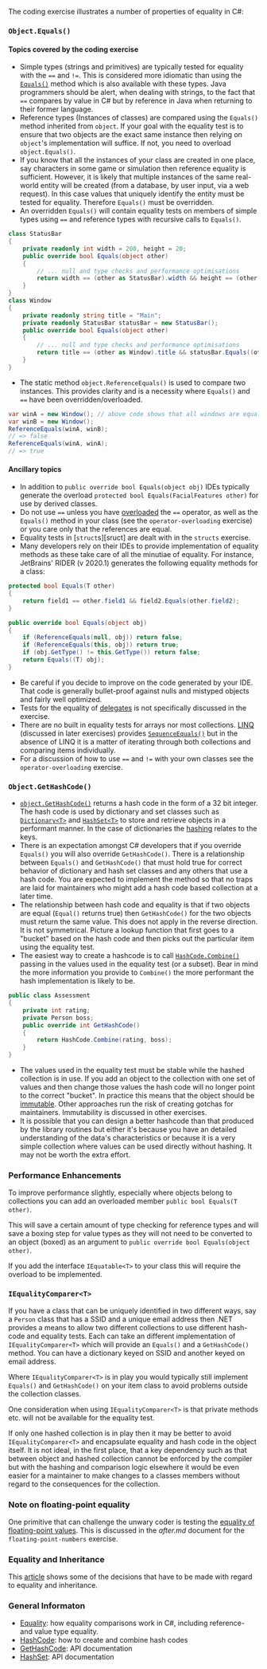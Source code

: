 The coding exercise illustrates a number of properties of equality in C#:

### `Object.Equals()`

#### Topics covered by the coding exercise

- Simple types (strings and primitives) are typically tested for equality with the `==` and `!=`. This is considered more idiomatic than using the [`Equals()`][object-equals] method which is also available with these types. Java programmers should be alert, when dealing with strings, to the fact that `==` compares by value in C# but by reference in Java when returning to their former language.
- Reference types (Instances of classes) are compared using the `Equals()` method inherited from `object`. If your goal with the equality test is to ensure that two objects are the exact same instance then relying on `object`'s implementation will suffice. If not, you need to overload `object.Equals()`.
- If you know that all the instances of your class are created in one place, say characters in some game or simulation then reference equality is sufficient. However, it is likely that multiple instances of the same real-world entity will be created (from a database, by user input, via a web request). In this case values that uniquely identify the entity must be tested for equality. Therefore `Equals()` must be overridden.
- An overridden `Equals()` will contain equality tests on members of simple types using `==` and reference types with recursive calls to `Equals()`.

```csharp
class StatusBar
{
    private readonly int width = 200, height = 20;
    public override bool Equals(object other)
    {
        // ... null and type checks and performance optimisations
        return width == (other as StatusBar).width && height == (other as StatusBar).height;
    }
}
class Window
{
    private readonly string title = "Main";
    private readonly StatusBar statusBar = new StatusBar();
    public override bool Equals(object other)
    {
        // ... null and type checks and performance optimisations
        return title == (other as Window).title && statusBar.Equals((other as Window).statusBar);
    }
}

```

- The static method `object.ReferenceEquals()` is used to compare two instances. This provides clarity and is a necessity where `Equals()` and `==` have been overridden/overloaded.

```csharp
var winA = new Window(); // above code shows that all windows are equal
var winB = new Window();
ReferenceEquals(winA, winB);
// => false
ReferenceEquals(winA, winA);
// => true
```

#### Ancillary topics

- In addition to `public override bool Equals(object obj)` IDEs typically generate the overload `protected bool Equals(FacialFeatures other)` for use by derived classes.
- Do not use `==` unless you have [overloaded][operator-overloading] the `==` operator, as well as the `Equals()` method in your class (see the `operator-overloading` exercise) or you care only that the references are equal.
- Equality tests in [`struct`s][sruct] are dealt with in the `structs` exercise.
- Many developers rely on their IDEs to provide implementation of equality methods as these take care of all the minutiae of equality. For instance, JetBrains' RIDER (v 2020.1) generates the following equality methods for a class:

```csharp
protected bool Equals(T other)
{
    return field1 == other.field1 && field2.Equals(other.field2);
}

public override bool Equals(object obj)
{
    if (ReferenceEquals(null, obj)) return false;
    if (ReferenceEquals(this, obj)) return true;
    if (obj.GetType() != this.GetType()) return false;
    return Equals((T) obj);
}
```

- Be careful if you decide to improve on the code generated by your IDE. That code is generally bullet-proof against nulls and mistyped objects and fairly well optimized.
- Tests for the equality of [delegates][delegate-equality] is not specifically discussed in the exercise.
- There are no built in equality tests for arrays nor most collections. [LINQ][linq] (discussed in later exercises) provides [`SequenceEquals()`][sequence-equal] but in the absence of LINQ it is a matter of iterating through both collections and comparing items individually.
- For a discussion of how to use `==` and `!=` with your own classes see the `operator-overloading` exercise.

### `Object.GetHashCode()`

- [`object.GetHashCode()`][get-hash-code] returns a hash code in the form of a 32 bit integer. The hash code is used by dictionary and set classes such as [`Dictionary<T>`][dictionary] and [`HashSet<T>`][hash-set] to store and retrieve objects in a performant manner. In the case of dictionaries the [hashing][wiki-hash] relates to the keys.
- There is an expectation amongst C# developers that if you override `Equals()` you will also override `GetHashCode()`. There is a relationship between `Equals()` and `GetHashCode()` that must hold true for correct behavior of dictionary and hash set classes and any others that use a hash code. You are expected to implement the method so that no traps are laid for maintainers who might add a hash code based collection at a later time.
- The relationship between hash code and equality is that if two objects are equal (`Equal()` returns true) then `GetHashCode()` for the two objects must return the same value. This does not apply in the reverse direction. It is not symmetrical. Picture a lookup function that first goes to a "bucket" based on the hash code and then picks out the particular item using the equality test.
- The easiest way to create a hashcode is to call [`HashCode.Combine()`][hash-code-combine] passing in the values used in the equality test (or a subset). Bear in mind the more information you provide to `Combine()` the more performant the hash implementation is likely to be.

```csharp
public class Assessment
{
    private int rating;
    private Person boss;
    public override int GetHashCode()
    {
        return HashCode.Combine(rating, boss);
    }
}
```

- The values used in the equality test must be stable while the hashed collection is in use. If you add an object to the collection with one set of values and then change those values the hash code will no longer point to the correct "bucket". In practice this means that the object should be [immutable][wiki-immutable]. Other approaches run the risk of creating gotchas for maintainers. Immutability is discussed in other exercises.
- It is possible that you can design a better hashcode than that produced by the library routines but either it's because you have an detailed understanding of the data's characteristics or because it is a very simple collection where values can be used directly without hashing. It may not be worth the extra effort.

### Performance Enhancements

To improve performance slightly, especially where objects belong to collections you can add an overloaded member `public bool Equals(T other)`.

This will save a certain amount of type checking for reference types and will save a boxing step for value types as they will not need to be converted to an object (boxed) as an argument to `public override bool Equals(object other)`.

If you add the interface `IEquatable<T>` to your class this will require the overload to be implemented.

### `IEqualityComparer<T>`

If you have a class that can be uniquely identified in two different ways, say a `Person` class that has a SSID and a unique email address then .NET provides a means to allow two different collections to use different hash-code and equality tests. Each can take an different implementation of `IEqualityComparer<T>` which will provide an `Equals()` and a `GetHashCode()` method. You can have a dictionary keyed on SSID and another keyed on email address.

Where `IEqualityComparer<T>` is in play you would typically still implement `Equals()` and `GetHashCode()` on your item class to avoid problems outside the collection classes.

One consideration when using `IEqualityComparer<T>` is that private methods etc. will not be available for the equality test.

If only one hashed collection is in play then it may be better to avoid `IEqualityComparer<T>` and encapsulate equality and hash code in the object itself. It is not ideal, in the first place, that a key dependency such as that between object and hashed collection cannot be enforced by the compiler but with the hashing and comparison logic elsewhere it would be even easier for a maintainer to make changes to a classes members without regard to the consequences for the collection.

### Note on floating-point equality

One primitive that can challenge the unwary coder is testing the [equality of floating-point values][0.30000000000000004.com]. This is discussed in the _after.md_ document for the `floating-point-numbers` exercise.

### Equality and Inheritance

This [article][so-equals-inheritance] shows some of the decisions that have to be made with regard to equality and inheritance.

### General Informaton

- [Equality][equality]: how equality comparisons work in C#, including reference- and value type equality.
- [HashCode][hash-code]: how to create and combine hash codes
- [GetHashCode][get-hash-code]: API documentation
- [HashSet][hash-set]: API documentation

[equality]: https://docs.microsoft.com/en-us/dotnet/csharp/programming-guide/statements-expressions-operators/equality-comparisons
[equatable]: https://docs.microsoft.com/en-us/dotnet/csharp/programming-guide/statements-expressions-operators/how-to-define-value-equality-for-a-type
[equality-comparer]: https://docs.microsoft.com/en-us/dotnet/api/system.collections.generic.iequalitycomparer-1?view=netcore-3.1
[hash-set]: https://docs.microsoft.com/en-us/dotnet/api/system.collections.generic.hashset-1?view=netcore-3.1
[hash-code]: https://docs.microsoft.com/en-us/dotnet/api/system.hashcode?view=netcore-3.1
[get-hash-code]: https://docs.microsoft.com/en-us/dotnet/api/system.object.gethashcode?view=netcore-3.1
[delegate-equality]: https://docs.microsoft.com/en-us/dotnet/api/system.delegate.equals?view=netcore-3.1
[sequence-equal]: https://docs.microsoft.com/en-us/dotnet/api/system.linq.enumerable.sequenceequal?redirectedfrom=MSDN&view=netcore-3.1#System_Linq_Enumerable_SequenceEqual__1_System_Collections_Generic_IEnumerable___0__System_Collections_Generic_IEnumerable___0__
[linq]: https://docs.microsoft.com/en-us/dotnet/csharp/programming-guide/concepts/linq/
[0.30000000000000004.com]: https://0.30000000000000004.com/
[so-equals-inheritance]: https://stackoverflow.com/questions/22154799/equals-method-inheritance-confusion
[object-equals]: https://docs.microsoft.com/en-us/dotnet/api/system.object.equals?view=netcore-3.1#System_Object_Equals_System_Object_
[so-hashcode-equals]: https://stackoverflow.com/questions/371328/why-is-it-important-to-override-gethashcode-when-equals-method-is-overridden
[operator-overloading]: https://docs.microsoft.com/en-us/dotnet/csharp/language-reference/operators/operator-overloading
[dictionary]: https://docs.microsoft.com/en-us/dotnet/api/system.collections.generic.dictionary-2?view=netcore-3.1
[wiki-hash]: https://en.wikipedia.org/wiki/Hash_function
[hash-code-combine]: https://docs.microsoft.com/en-us/dotnet/api/system.hashcode.combine?view=netcore-3.1
[wiki-immutable]: https://en.wikipedia.org/wiki/Immutable_object
[struct]: https://docs.microsoft.com/en-us/dotnet/csharp/language-reference/builtin-types/struct
